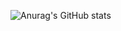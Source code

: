 ![Anurag's GitHub stats](https://github-readme-stats.vercel.app/api?username=MatheuCunha1&show_icons=true&theme=radical)
